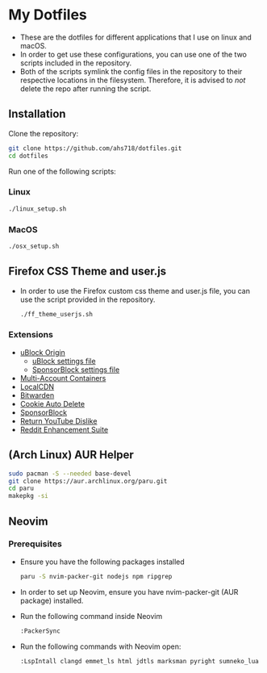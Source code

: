 

# My Dotfiles

-   These are the dotfiles for different applications that I use on linux and macOS. 
-   In order to get use these configurations, you can use one of the two scripts included in the repository.
-   Both of the scripts symlink the config files in the repository to their respective locations in the filesystem. Therefore, it is advised to *not* delete the repo after running the script.

## Installation

Clone the repository:

```bash
git clone https://github.com/ahs718/dotfiles.git
cd dotfiles
```

Run one of the following scripts:

### Linux

```bash
./linux_setup.sh
```

### MacOS

```bash
./osx_setup.sh
```

## Firefox CSS Theme and user.js

-   In order to use the Firefox custom css theme and user.js file, you can use the script provided in the repository.

    ```bash
    ./ff_theme_userjs.sh
    ```

### Extensions

-   [uBlock Origin](https://addons.mozilla.org/en-US/firefox/addon/ublock-origin/?utm_source=addons.mozilla.org&utm_medium=referral&utm_content=search)
    -   [uBlock settings file](firefox/ublock-settings.txt)
    -   [SponsorBlock settings file](firefox/sponsorblock-settings.json)
-   [Multi-Account Containers](https://addons.mozilla.org/en-US/firefox/addon/multi-account-containers/)
-   [LocalCDN](https://addons.mozilla.org/en-US/firefox/addon/localcdn-fork-of-decentraleyes/?utm_source=addons.mozilla.org&utm_medium=referral&utm_content=search)
-   [Bitwarden](https://addons.mozilla.org/en-US/firefox/addon/bitwarden-password-manager/)
-   [Cookie Auto Delete](https://addons.mozilla.org/en-US/firefox/addon/cookie-autodelete/?utm_source=addons.mozilla.org&utm_medium=referral&utm_content=search)
-   [SponsorBlock](https://addons.mozilla.org/en-US/firefox/addon/sponsorblock/)
-   [Return YouTube Dislike](https://addons.mozilla.org/en-US/firefox/addon/return-youtube-dislikes/)
-   [Reddit Enhancement Suite](https://addons.mozilla.org/en-US/firefox/addon/reddit-enhancement-suite/)

## (Arch Linux) AUR Helper

```bash
sudo pacman -S --needed base-devel
git clone https://aur.archlinux.org/paru.git
cd paru
makepkg -si
```

## Neovim

### Prerequisites

-   Ensure you have the following packages installed

    ```bash
    paru -S nvim-packer-git nodejs npm ripgrep
    ```

-   In order to set up Neovim, ensure you have nvim-packer-git (AUR package) installed.

-   Run the following command inside Neovim

    ```bash
    :PackerSync
    ```

-   Run the following commands with Neovim open:

    ```bash
    :LspIntall clangd emmet_ls html jdtls marksman pyright sumneko_lua
    ```
